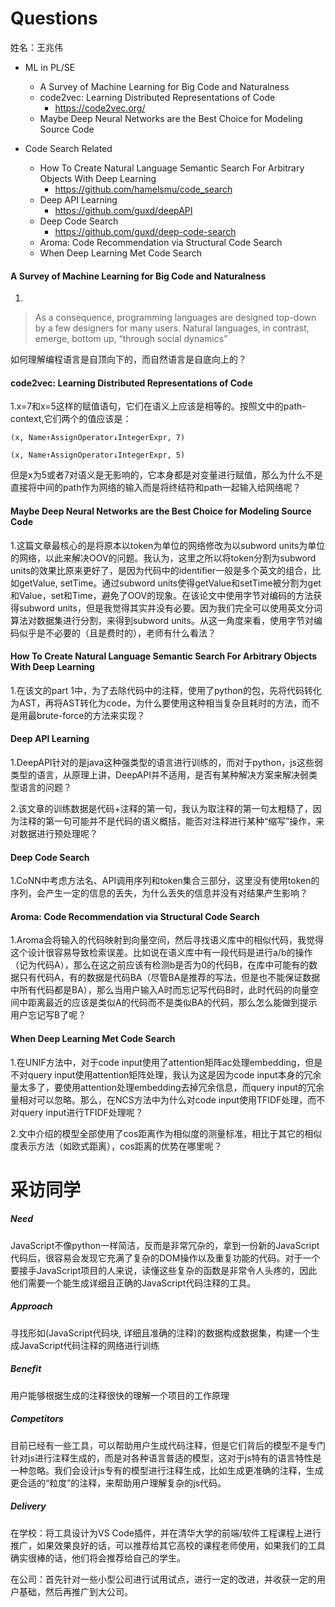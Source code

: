 # Questions

姓名：王兆伟

- ML in PL/SE
  - A Survey of Machine Learning for Big Code and Naturalness
  - code2vec: Learning Distributed Representations of Code
    - <https://code2vec.org/>
  - Maybe Deep Neural Networks are the Best Choice for Modeling Source Code

- Code Search Related
  - How To Create Natural Language Semantic Search For Arbitrary Objects With Deep Learning
    - <https://github.com/hamelsmu/code_search>
  - Deep API Learning
    - <https://github.com/guxd/deepAPI>
  - Deep Code Search
    - <https://github.com/guxd/deep-code-search>
  - Aroma: Code Recommendation via Structural Code Search
  - When Deep Learning Met Code Search

#### A Survey of Machine Learning for Big Code and Naturalness

1.

> As a consequence, programming languages are designed top-down by a few designers for many users. Natural languages, in contrast, emerge, bottom up, “through social dynamics”

如何理解编程语言是自顶向下的，而自然语言是自底向上的？

#### code2vec: Learning Distributed Representations of Code

1.x=7和x=5这样的赋值语句，它们在语义上应该是相等的。按照文中的path-context,它们两个的值应该是：

```
(x, Name↑AssignOperator↓IntegerExpr, 7)

(x, Name↑AssignOperator↓IntegerExpr, 5)
```

但是x为5或者7对语义是无影响的，它本身都是对变量进行赋值，那么为什么不是直接将中间的path作为网络的输入而是将终结符和path一起输入给网络呢？

#### Maybe Deep Neural Networks are the Best Choice for Modeling Source Code

1.这篇文章最核心的是将原本以token为单位的网络修改为以subword units为单位的网络，以此来解决OOV的问题。我认为，这里之所以将token分割为subword units的效果比原来更好了，是因为代码中的identifier一般是多个英文的组合，比如getValue, setTime。通过subword units使得getValue和setTime被分割为get和Value，set和Time，避免了OOV的现象。在该论文中使用字节对编码的方法获得subword units，但是我觉得其实并没有必要。因为我们完全可以使用英文分词算法对数据集进行分割，来得到subword units。从这一角度来看，使用字节对编码似乎是不必要的（且是费时的），老师有什么看法？

#### How To Create Natural Language Semantic Search For Arbitrary Objects With Deep Learning

1.在该文的part 1中，为了去除代码中的注释，使用了python的包，先将代码转化为AST，再将AST转化为code，为什么要使用这种相当复杂且耗时的方法，而不是用最brute-force的方法来实现？

#### Deep API Learning

1.DeepAPI针对的是java这种强类型的语言进行训练的，而对于python，js这些弱类型的语言，从原理上讲，DeepAPI并不适用，是否有某种解决方案来解决弱类型语言的问题？

2.该文章的训练数据是代码+注释的第一句，我认为取注释的第一句太粗糙了，因为注释的第一句可能并不是代码的语义概括，能否对注释进行某种“缩写”操作，来对数据进行预处理呢？

#### Deep Code Search

1.CoNN中考虑方法名、API调用序列和token集合三部分，这里没有使用token的序列，会产生一定的信息的丢失，为什么丢失的信息并没有对结果产生影响？

#### Aroma: Code Recommendation via Structural Code Search

1.Aroma会将输入的代码映射到向量空间，然后寻找语义库中的相似代码，我觉得这个设计很容易导致检索误差。比如说在语义库中有一段代码是进行a/b的操作（记为代码A），那么在这之前应该有检测b是否为0的代码B，在库中可能有的数据只有代码A，有的数据是代码BA（尽管BA是推荐的写法，但是也不能保证数据中所有代码都是BA），那么当用户输入A时而忘记写代码B时，此时代码的向量空间中距离最近的应该是类似A的代码而不是类似BA的代码，那么怎么能做到提示用户忘记写B了呢？

#### When Deep Learning Met Code Search

1.在UNIF方法中，对于code input使用了attention矩阵ac处理embedding，但是不对query input使用attention矩阵处理，我认为这是因为code input本身的冗余量太多了，要使用attention处理embedding去掉冗余信息，而query input的冗余量相对可以忽略。那么，在NCS方法中为什么对code input使用TFIDF处理，而不对query input进行TFIDF处理呢？

2.文中介绍的模型全部使用了cos距离作为相似度的测量标准，相比于其它的相似度表示方法（如欧式距离），cos距离的优势在哪里呢？

# 采访同学

##### Need

JavaScript不像python一样简洁，反而是非常冗杂的，拿到一份新的JavaScript代码后，很容易会发现它充满了复杂的DOM操作以及重复功能的代码。对于一个要接手JavaScript项目的人来说，读懂这些复杂的函数是非常令人头疼的，因此他们需要一个能生成详细且正确的JavaScript代码注释的工具。

##### Approach

寻找形如(JavaScript代码块, 详细且准确的注释)的数据构成数据集，构建一个生成JavaScript代码注释的网络进行训练

##### Benefit

用户能够根据生成的注释很快的理解一个项目的工作原理

##### Competitors

目前已经有一些工具，可以帮助用户生成代码注释，但是它们背后的模型不是专门针对js进行注释生成的，而是对各种语言普适的模型，这对于js特有的语言特性是一种忽略。我们会设计js专有的模型进行注释生成，比如生成更准确的注释，生成更合适的“粒度”的注释，来帮助用户理解复杂的js代码。

##### Delivery

在学校：将工具设计为VS Code插件，并在清华大学的前端/软件工程课程上进行推广，如果效果良好的话，可以推荐给其它高校的课程老师使用，如果我们的工具确实很棒的话，他们将会推荐给自己的学生。

在公司：首先针对一些小型公司进行试用试点，进行一定的改进，并收获一定的用户基础，然后再推广到大公司。